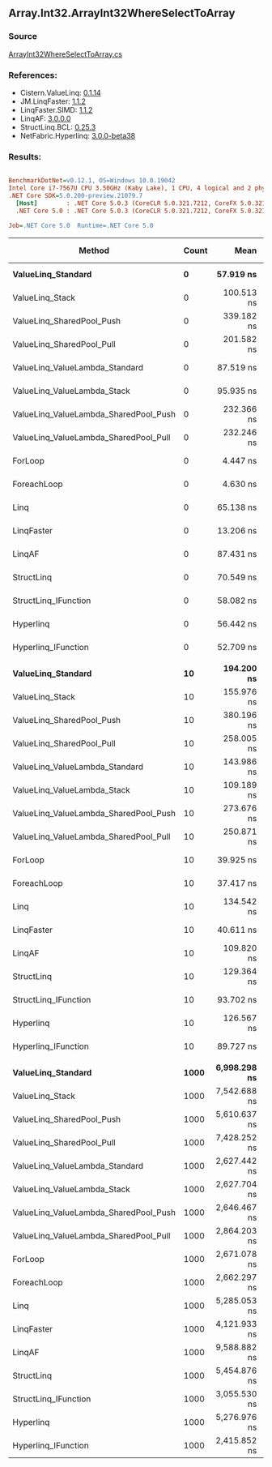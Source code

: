 ﻿## Array.Int32.ArrayInt32WhereSelectToArray

### Source
[ArrayInt32WhereSelectToArray.cs](../LinqBenchmarks/Array/Int32/ArrayInt32WhereSelectToArray.cs)

### References:
- Cistern.ValueLinq: [0.1.14](https://www.nuget.org/packages/Cistern.ValueLinq/0.1.14)
- JM.LinqFaster: [1.1.2](https://www.nuget.org/packages/JM.LinqFaster/1.1.2)
- LinqFaster.SIMD: [1.1.2](https://www.nuget.org/packages/LinqFaster.SIMD/1.0.3)
- LinqAF: [3.0.0.0](https://www.nuget.org/packages/LinqAF/3.0.0.0)
- StructLinq.BCL: [0.25.3](https://www.nuget.org/packages/StructLinq.BCL/0.25.3)
- NetFabric.Hyperlinq: [3.0.0-beta38](https://www.nuget.org/packages/NetFabric.Hyperlinq/3.0.0-beta38)

### Results:
``` ini

BenchmarkDotNet=v0.12.1, OS=Windows 10.0.19042
Intel Core i7-7567U CPU 3.50GHz (Kaby Lake), 1 CPU, 4 logical and 2 physical cores
.NET Core SDK=5.0.200-preview.21079.7
  [Host]        : .NET Core 5.0.3 (CoreCLR 5.0.321.7212, CoreFX 5.0.321.7212), X64 RyuJIT
  .NET Core 5.0 : .NET Core 5.0.3 (CoreCLR 5.0.321.7212, CoreFX 5.0.321.7212), X64 RyuJIT

Job=.NET Core 5.0  Runtime=.NET Core 5.0  

```
|                                Method | Count |         Mean |       Error |      StdDev | Ratio | RatioSD |  Gen 0 |  Gen 1 | Gen 2 | Allocated |
|-------------------------------------- |------ |-------------:|------------:|------------:|------:|--------:|-------:|-------:|------:|----------:|
|                    **ValueLinq_Standard** |     **0** |    **57.919 ns** |   **0.1718 ns** |   **0.1523 ns** | **13.03** |    **0.22** |      **-** |      **-** |     **-** |         **-** |
|                       ValueLinq_Stack |     0 |   100.513 ns |   1.8741 ns |   1.5650 ns | 22.64 |    0.49 |      - |      - |     - |         - |
|             ValueLinq_SharedPool_Push |     0 |   339.182 ns |   2.2878 ns |   2.0281 ns | 76.30 |    1.48 |      - |      - |     - |         - |
|             ValueLinq_SharedPool_Pull |     0 |   201.582 ns |   0.3396 ns |   0.2651 ns | 45.49 |    0.80 |      - |      - |     - |         - |
|        ValueLinq_ValueLambda_Standard |     0 |    87.519 ns |   1.8141 ns |   1.8629 ns | 19.63 |    0.45 |      - |      - |     - |         - |
|           ValueLinq_ValueLambda_Stack |     0 |    95.935 ns |   1.7128 ns |   1.6022 ns | 21.59 |    0.64 |      - |      - |     - |         - |
| ValueLinq_ValueLambda_SharedPool_Push |     0 |   232.366 ns |   0.5916 ns |   0.5244 ns | 52.27 |    0.90 |      - |      - |     - |         - |
| ValueLinq_ValueLambda_SharedPool_Pull |     0 |   232.246 ns |   3.8632 ns |   3.6137 ns | 52.27 |    0.83 |      - |      - |     - |         - |
|                               ForLoop |     0 |     4.447 ns |   0.0888 ns |   0.0787 ns |  1.00 |    0.00 | 0.0153 |      - |     - |      32 B |
|                           ForeachLoop |     0 |     4.630 ns |   0.1181 ns |   0.1105 ns |  1.04 |    0.04 | 0.0153 |      - |     - |      32 B |
|                                  Linq |     0 |    65.138 ns |   1.4071 ns |   4.1488 ns | 14.65 |    0.86 |      - |      - |     - |         - |
|                            LinqFaster |     0 |    13.206 ns |   0.1957 ns |   0.1831 ns |  2.97 |    0.07 | 0.0114 |      - |     - |      24 B |
|                                LinqAF |     0 |    87.431 ns |   0.7830 ns |   0.7324 ns | 19.66 |    0.32 | 0.0304 |      - |     - |      64 B |
|                            StructLinq |     0 |    70.549 ns |   0.5826 ns |   0.4865 ns | 15.89 |    0.32 | 0.0572 |      - |     - |     120 B |
|                  StructLinq_IFunction |     0 |    58.082 ns |   0.1729 ns |   0.1617 ns | 13.06 |    0.25 | 0.0113 |      - |     - |      24 B |
|                             Hyperlinq |     0 |    56.442 ns |   0.9245 ns |   0.8648 ns | 12.70 |    0.27 | 0.0114 |      - |     - |      24 B |
|                   Hyperlinq_IFunction |     0 |    52.709 ns |   0.6573 ns |   0.5827 ns | 11.86 |    0.28 | 0.0114 |      - |     - |      24 B |
|                                       |       |              |             |             |       |         |        |        |       |           |
|                    **ValueLinq_Standard** |    **10** |   **194.200 ns** |   **2.2641 ns** |   **2.1178 ns** |  **4.86** |    **0.06** | **0.0153** |      **-** |     **-** |      **32 B** |
|                       ValueLinq_Stack |    10 |   155.976 ns |   1.9349 ns |   1.8099 ns |  3.91 |    0.05 | 0.0150 |      - |     - |      32 B |
|             ValueLinq_SharedPool_Push |    10 |   380.196 ns |   3.4031 ns |   2.8418 ns |  9.52 |    0.09 | 0.0153 |      - |     - |      32 B |
|             ValueLinq_SharedPool_Pull |    10 |   258.005 ns |   1.7470 ns |   1.5487 ns |  6.46 |    0.06 | 0.0153 | 0.0005 |     - |      32 B |
|        ValueLinq_ValueLambda_Standard |    10 |   143.986 ns |   0.3483 ns |   0.3088 ns |  3.61 |    0.02 | 0.0150 |      - |     - |      32 B |
|           ValueLinq_ValueLambda_Stack |    10 |   109.189 ns |   0.3157 ns |   0.2953 ns |  2.73 |    0.02 | 0.0153 |      - |     - |      32 B |
| ValueLinq_ValueLambda_SharedPool_Push |    10 |   273.676 ns |   0.7631 ns |   0.7139 ns |  6.85 |    0.04 | 0.0153 |      - |     - |      32 B |
| ValueLinq_ValueLambda_SharedPool_Pull |    10 |   250.871 ns |   0.7134 ns |   0.5957 ns |  6.28 |    0.04 | 0.0153 |      - |     - |      32 B |
|                               ForLoop |    10 |    39.925 ns |   0.2308 ns |   0.2046 ns |  1.00 |    0.00 | 0.0497 |      - |     - |     104 B |
|                           ForeachLoop |    10 |    37.417 ns |   0.2043 ns |   0.1706 ns |  0.94 |    0.01 | 0.0497 |      - |     - |     104 B |
|                                  Linq |    10 |   134.542 ns |   0.9347 ns |   0.8286 ns |  3.37 |    0.03 | 0.0842 |      - |     - |     176 B |
|                            LinqFaster |    10 |    40.611 ns |   0.2049 ns |   0.1711 ns |  1.02 |    0.01 | 0.0459 |      - |     - |      96 B |
|                                LinqAF |    10 |   109.820 ns |   0.6560 ns |   0.5478 ns |  2.75 |    0.02 | 0.0342 |      - |     - |      72 B |
|                            StructLinq |    10 |   129.364 ns |   0.4687 ns |   0.4384 ns |  3.24 |    0.02 | 0.0610 |      - |     - |     128 B |
|                  StructLinq_IFunction |    10 |    93.702 ns |   0.3774 ns |   0.3345 ns |  2.35 |    0.02 | 0.0153 |      - |     - |      32 B |
|                             Hyperlinq |    10 |   126.567 ns |   1.9764 ns |   1.8487 ns |  3.17 |    0.04 | 0.0153 |      - |     - |      32 B |
|                   Hyperlinq_IFunction |    10 |    89.727 ns |   0.4536 ns |   0.3787 ns |  2.25 |    0.02 | 0.0153 |      - |     - |      32 B |
|                                       |       |              |             |             |       |         |        |        |       |           |
|                    **ValueLinq_Standard** |  **1000** | **6,998.298 ns** |  **96.5647 ns** |  **90.3267 ns** |  **2.62** |    **0.04** | **1.9760** |      **-** |     **-** |    **4144 B** |
|                       ValueLinq_Stack |  1000 | 7,542.688 ns | 126.6307 ns | 118.4504 ns |  2.82 |    0.04 | 1.9760 |      - |     - |    4144 B |
|             ValueLinq_SharedPool_Push |  1000 | 5,610.637 ns |  18.0899 ns |  16.0362 ns |  2.10 |    0.01 | 0.9689 |      - |     - |    2040 B |
|             ValueLinq_SharedPool_Pull |  1000 | 7,428.252 ns |  66.9082 ns |  62.5860 ns |  2.78 |    0.03 | 0.9689 |      - |     - |    2040 B |
|        ValueLinq_ValueLambda_Standard |  1000 | 2,627.442 ns |  15.7348 ns |  14.7183 ns |  0.98 |    0.01 | 1.9798 |      - |     - |    4144 B |
|           ValueLinq_ValueLambda_Stack |  1000 | 2,627.704 ns |  18.3514 ns |  17.1659 ns |  0.98 |    0.01 | 1.9798 |      - |     - |    4144 B |
| ValueLinq_ValueLambda_SharedPool_Push |  1000 | 2,646.467 ns |  14.1486 ns |  12.5424 ns |  0.99 |    0.01 | 0.9727 |      - |     - |    2040 B |
| ValueLinq_ValueLambda_SharedPool_Pull |  1000 | 2,864.203 ns |  13.3277 ns |  12.4668 ns |  1.07 |    0.01 | 0.9727 |      - |     - |    2040 B |
|                               ForLoop |  1000 | 2,671.078 ns |  15.0183 ns |  14.0481 ns |  1.00 |    0.00 | 3.0289 |      - |     - |    6344 B |
|                           ForeachLoop |  1000 | 2,662.297 ns |  21.7115 ns |  19.2467 ns |  1.00 |    0.01 | 3.0289 |      - |     - |    6344 B |
|                                  Linq |  1000 | 5,285.053 ns |  17.8984 ns |  15.8665 ns |  1.98 |    0.01 | 2.1667 |      - |     - |    4544 B |
|                            LinqFaster |  1000 | 4,121.933 ns |  14.1896 ns |  13.2730 ns |  1.54 |    0.01 | 2.8915 |      - |     - |    6064 B |
|                                LinqAF |  1000 | 9,588.882 ns | 126.7262 ns | 105.8221 ns |  3.59 |    0.04 | 3.0060 |      - |     - |    6312 B |
|                            StructLinq |  1000 | 5,454.876 ns |  25.5833 ns |  21.3632 ns |  2.04 |    0.01 | 1.0147 |      - |     - |    2136 B |
|                  StructLinq_IFunction |  1000 | 3,055.530 ns |  16.7212 ns |  13.9630 ns |  1.14 |    0.01 | 0.9727 |      - |     - |    2040 B |
|                             Hyperlinq |  1000 | 5,276.976 ns |  12.6472 ns |  11.2114 ns |  1.98 |    0.01 | 0.9689 |      - |     - |    2040 B |
|                   Hyperlinq_IFunction |  1000 | 2,415.852 ns |   8.6499 ns |   8.0912 ns |  0.90 |    0.00 | 0.9727 |      - |     - |    2040 B |

